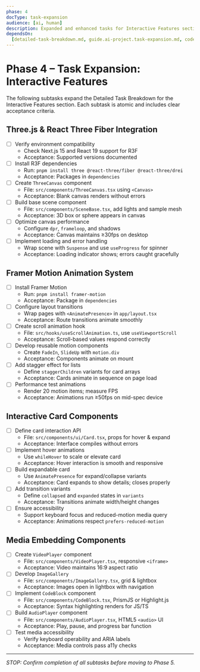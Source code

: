 ```yaml
---
phase: 4
docType: task-expansion
audience: [ai, human]
description: Expanded and enhanced tasks for Interactive Features section (Phase 4)
dependsOn:
  [detailed-task-breakdown.md, guide.ai-project.task-expansion.md, coderules.md]
---
```


# Phase 4 – Task Expansion: Interactive Features

The following subtasks expand the Detailed Task Breakdown for the Interactive Features section. Each subtask is atomic and includes clear acceptance criteria.

## Three.js & React Three Fiber Integration

- [ ] Verify environment compatibility
  - Check Next.js 15 and React 19 support for R3F
  - Acceptance: Supported versions documented
- [ ] Install R3F dependencies
  - Run: `pnpm install three @react-three/fiber @react-three/drei`
  - Acceptance: Packages in `dependencies`
- [ ] Create `ThreeCanvas` component
  - File: `src/components/ThreeCanvas.tsx` using `<Canvas>`
  - Acceptance: Blank canvas renders without errors
- [ ] Build base scene component
  - File: `src/components/SceneBase.tsx`, add lights and sample mesh
  - Acceptance: 3D box or sphere appears in canvas
- [ ] Optimize canvas performance
  - Configure `dpr`, `frameloop`, and shadows
  - Acceptance: Canvas maintains ≥30fps on desktop
- [ ] Implement loading and error handling
  - Wrap scene with `Suspense` and use `useProgress` for spinner
  - Acceptance: Loading indicator shows; errors caught gracefully

## Framer Motion Animation System

- [ ] Install Framer Motion
  - Run: `pnpm install framer-motion`
  - Acceptance: Package in `dependencies`
- [ ] Configure layout transitions
  - Wrap pages with `<AnimatePresence>` in `app/layout.tsx`
  - Acceptance: Route transitions animate smoothly
- [ ] Create scroll animation hook
  - File: `src/hooks/useScrollAnimation.ts`, use `useViewportScroll`
  - Acceptance: Scroll-based values respond correctly
- [ ] Develop reusable motion components
  - Create `FadeIn`, `SlideUp` with `motion.div`
  - Acceptance: Components animate on mount
- [ ] Add stagger effect for lists
  - Define `staggerChildren` variants for card arrays
  - Acceptance: Cards animate in sequence on page load
- [ ] Performance test animations
  - Render 20 motion items; measure FPS
  - Acceptance: Animations run ≥50fps on mid-spec device

## Interactive Card Components

- [ ] Define card interaction API
  - File: `src/components/ui/Card.tsx`, props for hover & expand
  - Acceptance: Interface compiles without errors
- [ ] Implement hover animations
  - Use `whileHover` to scale or elevate card
  - Acceptance: Hover interaction is smooth and responsive
- [ ] Build expandable card
  - Use `AnimatePresence` for expand/collapse variants
  - Acceptance: Card expands to show details; closes properly
- [ ] Add transition variants
  - Define `collapsed` and `expanded` states in `variants`
  - Acceptance: Transitions animate width/height changes
- [ ] Ensure accessibility
  - Support keyboard focus and reduced-motion media query
  - Acceptance: Animations respect `prefers-reduced-motion`

## Media Embedding Components

- [ ] Create `VideoPlayer` component
  - File: `src/components/VideoPlayer.tsx`, responsive `<iframe>`
  - Acceptance: Video maintains 16:9 aspect ratio
- [ ] Develop `ImageGallery`
  - File: `src/components/ImageGallery.tsx`, grid & lightbox
  - Acceptance: Images open in lightbox with navigation
- [ ] Implement `CodeBlock` component
  - File: `src/components/CodeBlock.tsx`, PrismJS or Highlight.js
  - Acceptance: Syntax highlighting renders for JS/TS
- [ ] Build `AudioPlayer` component
  - File: `src/components/AudioPlayer.tsx`, HTML5 `<audio>` UI
  - Acceptance: Play, pause, and progress bar function
- [ ] Test media accessibility
  - Verify keyboard operability and ARIA labels
  - Acceptance: Media controls pass a11y checks

---

_STOP: Confirm completion of all subtasks before moving to Phase 5._
